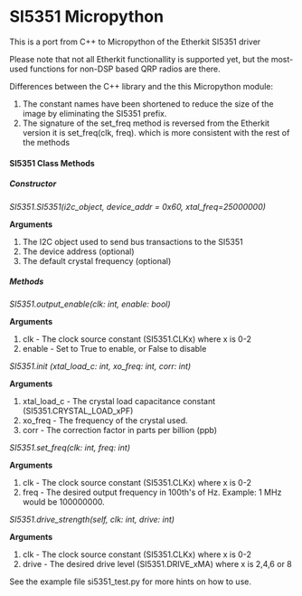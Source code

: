 # SI5351 Micropython

This is a port from C++ to Micropython of the Etherkit SI5351 driver

Please note that not all Etherkit functionallity is supported yet, but the most-used functions for non-DSP based QRP radios are there.

Differences between the C++ library and the this Micropython module:

1. The constant names have been shortened to reduce the size of the image by eliminating the SI5351 prefix.
2. The signature of the set_freq method is reversed from the Etherkit version it is set_freq(clk, freq).
    which is more consistent with the rest of the methods

#### SI5351 Class Methods

##### Constructor

*SI5351.SI5351(i2c_object, device_addr = 0x60, xtal_freq=25000000)*

**Arguments**

1. The I2C object used to send bus transactions to the SI5351
2. The device address (optional)
3. The default crystal frequency (optional)

##### Methods

*SI5351.output_enable(clk: int, enable: bool)*

**Arguments**

1. clk    - The clock source constant (SI5351.CLKx) where x is 0-2
2. enable - Set to True to enable, or False to disable

*SI5351.init (xtal_load_c: int, xo_freq: int, corr: int)*

**Arguments**

1. xtal_load_c - The crystal load capacitance constant (SI5351.CRYSTAL_LOAD_xPF)
2. xo_freq     - The frequency of the crystal used.
3. corr        - The correction factor in parts per billion (ppb)


*SI5351.set_freq(clk: int, freq: int)*

**Arguments**

1. clk  - The clock source constant (SI5351.CLKx) where x is 0-2
2. freq - The desired output frequency in 100th's of Hz. Example: 1 MHz would be 100000000.

*SI5351.drive_strength(self, clk: int, drive: int)*

**Arguments**

1. clk   - The clock source constant (SI5351.CLKx) where x is 0-2
2. drive - The desired drive level (SI5351.DRIVE_xMA) where x is 2,4,6 or 8


See the example file si5351_test.py for more hints on how to use.

